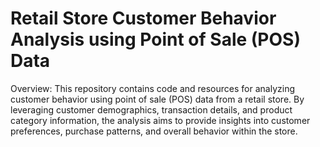 # Retail Store Customer Behavior Analysis using Point of Sale (POS) Data

Overview:
This repository contains code and resources for analyzing customer behavior using point of sale (POS) data from a retail store. 
By leveraging customer demographics, transaction details, and product category information, the analysis aims to provide insights into customer preferences, purchase patterns, and overall behavior within the store.
